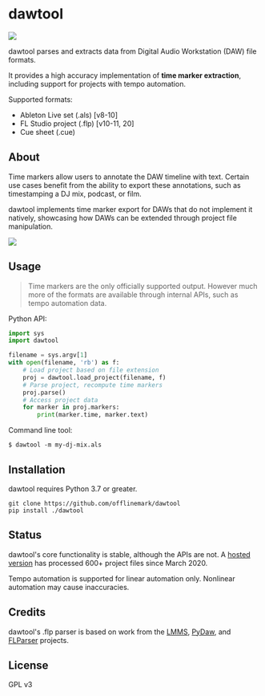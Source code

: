 # dawtool

![](https://github.com/offlinemark/dawtool/workflows/CI/badge.svg)

dawtool parses and extracts data from Digital Audio Workstation (DAW) file
formats.

It provides a high accuracy implementation of **time marker extraction**,
including support for projects with tempo automation.

Supported formats:
- Ableton Live set (.als) [v8-10]
- FL Studio project (.flp) [v10-11, 20]
- Cue sheet (.cue)

## About

Time markers allow users to annotate the DAW timeline with text.  Certain use
cases benefit from the ability to export these annotations, such as
timestamping a DJ mix, podcast, or film.

dawtool implements time marker export for DAWs that do not implement it
natively, showcasing how DAWs can be extended through project file
manipulation.

![](https://timestamps.me/static/img/ableton%20screenshot.png)

## Usage

> Time markers are the only officially supported output. However much more
> of the formats are available through internal APIs, such as tempo automation
> data.

Python API:

```python
import sys
import dawtool

filename = sys.argv[1]
with open(filename, 'rb') as f:
    # Load project based on file extension
    proj = dawtool.load_project(filename, f)
    # Parse project, recompute time markers
    proj.parse()
    # Access project data
    for marker in proj.markers:
        print(marker.time, marker.text)
```

Command line tool:

```
$ dawtool -m my-dj-mix.als
```

## Installation

dawtool requires Python 3.7 or greater.

```
git clone https://github.com/offlinemark/dawtool
pip install ./dawtool
```

## Status

dawtool's core functionality is stable, although the APIs are not.
A [hosted version](https://timestamps.me) has processed 600+ project files
since March 2020.

Tempo automation is supported for linear automation only. Nonlinear
automation may cause inaccuracies.

## Credits

dawtool's .flp parser is based on work from the
[LMMS](https://github.com/LMMS/lmms),
[PyDaw](https://github.com/andrewrk/PyDaw), and
[FLParser](https://github.com/monadgroup/FLParser) projects.

## License

GPL v3
